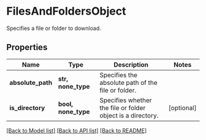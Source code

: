 # FilesAndFoldersObject

Specifies a file or folder to download.

## Properties
Name | Type | Description | Notes
------------ | ------------- | ------------- | -------------
**absolute_path** | **str, none_type** | Specifies the absolute path of the file or folder. | 
**is_directory** | **bool, none_type** | Specifies whether the file or folder object is a directory. | [optional] 

[[Back to Model list]](../README.md#documentation-for-models) [[Back to API list]](../README.md#documentation-for-api-endpoints) [[Back to README]](../README.md)


